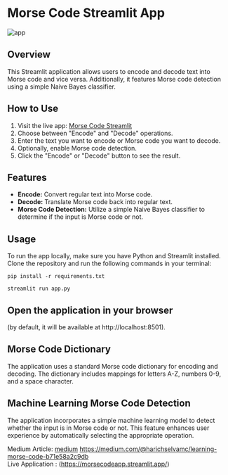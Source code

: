 # Morse Code Streamlit App

![app](https://github.com/harichselvamc/Morsecode_streamlit/assets/90306857/d71d3c0c-89f3-46ec-84e5-9d99a4c45973)

## Overview

This Streamlit application allows users to encode and decode text into Morse code and vice versa. Additionally, it features Morse code detection using a simple Naive Bayes classifier.

## How to Use

1. Visit the live app: [Morse Code Streamlit](https://morsecodeapp.streamlit.app/)
2. Choose between "Encode" and "Decode" operations.
3. Enter the text you want to encode or Morse code you want to decode.
4. Optionally, enable Morse code detection.
5. Click the "Encode" or "Decode" button to see the result.

## Features

- **Encode:** Convert regular text into Morse code.
- **Decode:** Translate Morse code back into regular text.
- **Morse Code Detection:** Utilize a simple Naive Bayes classifier to determine if the input is Morse code or not.

## Usage

To run the app locally, make sure you have Python and Streamlit installed. Clone the repository and run the following commands in your terminal:


    pip install -r requirements.txt
    
    streamlit run app.py


## Open the application in your browser
(by default, it will be available at http://localhost:8501).

## Morse Code Dictionary
The application uses a standard Morse code dictionary for encoding and decoding. 
The dictionary includes mappings for letters A-Z, numbers 0-9, and a space character.

## Machine Learning Morse Code Detection
The application incorporates a simple machine learning model to detect whether the input is in Morse code or not. This feature enhances user experience by automatically selecting the appropriate operation.


Medium Article: 
[medium](https://medium.com/@harichselvamc/learning-morse-code-b71e58a2c9db)
https://medium.com/@harichselvamc/learning-morse-code-b71e58a2c9db
<br>
Live Application : (https://morsecodeapp.streamlit.app/)
